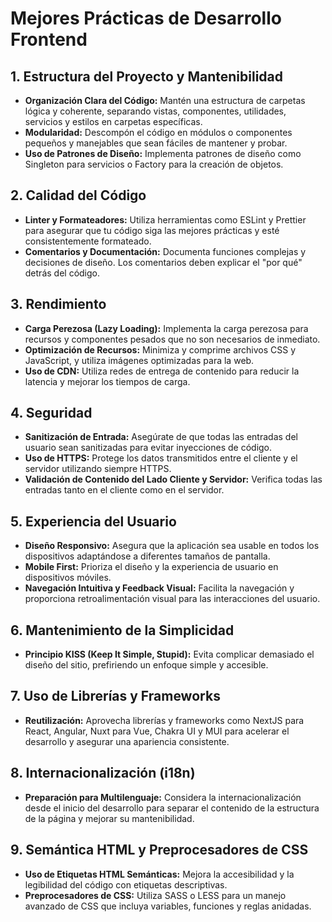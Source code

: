 
# Mejores Prácticas de Desarrollo Frontend

## 1. Estructura del Proyecto y Mantenibilidad
- **Organización Clara del Código:** Mantén una estructura de carpetas lógica y coherente, separando vistas, componentes, utilidades, servicios y estilos en carpetas específicas.
- **Modularidad:** Descompón el código en módulos o componentes pequeños y manejables que sean fáciles de mantener y probar.
- **Uso de Patrones de Diseño:** Implementa patrones de diseño como Singleton para servicios o Factory para la creación de objetos.

## 2. Calidad del Código
- **Linter y Formateadores:** Utiliza herramientas como ESLint y Prettier para asegurar que tu código siga las mejores prácticas y esté consistentemente formateado.
- **Comentarios y Documentación:** Documenta funciones complejas y decisiones de diseño. Los comentarios deben explicar el "por qué" detrás del código.

## 3. Rendimiento
- **Carga Perezosa (Lazy Loading):** Implementa la carga perezosa para recursos y componentes pesados que no son necesarios de inmediato.
- **Optimización de Recursos:** Minimiza y comprime archivos CSS y JavaScript, y utiliza imágenes optimizadas para la web.
- **Uso de CDN:** Utiliza redes de entrega de contenido para reducir la latencia y mejorar los tiempos de carga.

## 4. Seguridad
- **Sanitización de Entrada:** Asegúrate de que todas las entradas del usuario sean sanitizadas para evitar inyecciones de código.
- **Uso de HTTPS:** Protege los datos transmitidos entre el cliente y el servidor utilizando siempre HTTPS.
- **Validación de Contenido del Lado Cliente y Servidor:** Verifica todas las entradas tanto en el cliente como en el servidor.

## 5. Experiencia del Usuario
- **Diseño Responsivo:** Asegura que la aplicación sea usable en todos los dispositivos adaptándose a diferentes tamaños de pantalla.
- **Mobile First:** Prioriza el diseño y la experiencia de usuario en dispositivos móviles.
- **Navegación Intuitiva y Feedback Visual:** Facilita la navegación y proporciona retroalimentación visual para las interacciones del usuario.

## 6. Mantenimiento de la Simplicidad
- **Principio KISS (Keep It Simple, Stupid):** Evita complicar demasiado el diseño del sitio, prefiriendo un enfoque simple y accesible.

## 7. Uso de Librerías y Frameworks
- **Reutilización:** Aprovecha librerías y frameworks como NextJS para React, Angular, Nuxt para Vue, Chakra UI y MUI para acelerar el desarrollo y asegurar una apariencia consistente.

## 8. Internacionalización (i18n)
- **Preparación para Multilenguaje:** Considera la internacionalización desde el inicio del desarrollo para separar el contenido de la estructura de la página y mejorar su mantenibilidad.

## 9. Semántica HTML y Preprocesadores de CSS
- **Uso de Etiquetas HTML Semánticas:** Mejora la accesibilidad y la legibilidad del código con etiquetas descriptivas.
- **Preprocesadores de CSS:** Utiliza SASS o LESS para un manejo avanzado de CSS que incluya variables, funciones y reglas anidadas.
